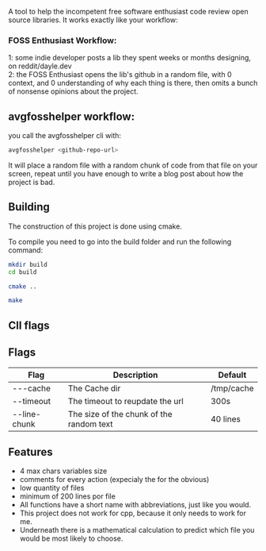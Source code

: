 A tool to help the incompetent free software enthusiast code review open source libraries.
It works exactly like your workflow:
### FOSS Enthusiast Workflow:
1: some indie developer posts a lib they spent weeks or months designing, on reddit/dayle.dev<br>
2: the FOSS Enthusiast opens the lib's github in a random file, with 0 context, and 0 understanding of why each thing is there, then omits a bunch of nonsense opinions about the project.

## avgfosshelper workflow:
you call the avgfosshelper cli with:

```bash
avgfosshelper <github-repo-url>
```
It will place a random file with a random chunk of code from that file on your screen, repeat until you have enough to write a blog post about how the project is bad.


## Building
The construction of this project is done using cmake.

To compile you need to go into the build folder and run the following command:
```bash
mkdir build
cd build

cmake ..

make
```
## ClI flags
## Flags
| Flag | Description | Default |
|------|-------------|---------|
| ---cache | The Cache dir |  /tmp/cache |
| --timeout | The timeout to reupdate the url | 300s |
| --line-chunk | The size of the chunk of the random text |40 lines|


## Features
- 4 max chars variables size 
- comments for every action (expecialy the for the obvious)
- low quantity of files 
- minimum of 200 lines por file
- All functions have a short name with abbreviations, just like you would.
- This project does not work for cpp, because it only needs to work for me.
- Underneath there is a mathematical calculation to predict which file you would be most likely to choose.

